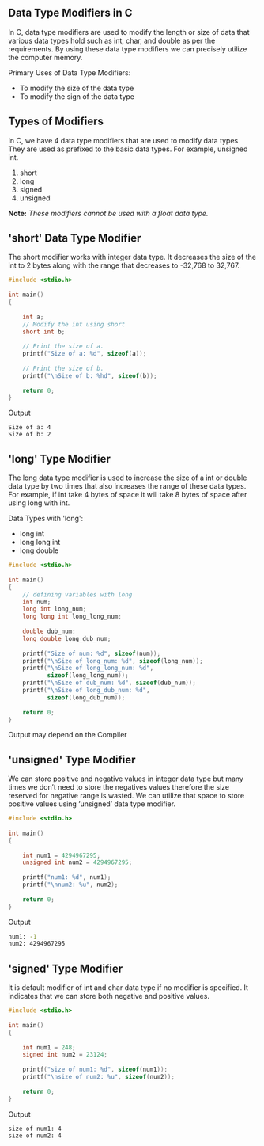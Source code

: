 ## Data Type Modifiers in C

In C, data type modifiers are used to modify the length or size of data that various data types hold such as int, char, and double as per the requirements. By using these data type modifiers we can precisely utilize the computer memory.

Primary Uses of Data Type Modifiers:
- To modify the size of the data type
- To modify the sign of the data type

## Types of Modifiers

In C, we have 4 data type modifiers that are used to modify data types. They are used as prefixed to the basic data types. For example, unsigned int.

1. short
2. long
3. signed
4. unsigned

**Note:** *These modifiers cannot be used with a float data type.*

## 'short' Data Type Modifier

The short modifier works with integer data type. It decreases the size of the int to 2 bytes along with the range that decreases to -32,768 to 32,767.

```c
#include <stdio.h> 
  
int main() 
{ 
  
    int a; 
    // Modify the int using short 
    short int b; 
  
    // Print the size of a. 
    printf("Size of a: %d", sizeof(a)); 
  
    // Print the size of b. 
    printf("\nSize of b: %hd", sizeof(b)); 
  
    return 0; 
}
```

Output
```
Size of a: 4
Size of b: 2
```

## 'long' Type Modifier

The long data type modifier is used to increase the size of a int or double data type by two times that also increases the range of these data types. For example, if int take 4 bytes of space it will take 8 bytes of space after using long with int.

Data Types with 'long':

- long int
- long long int
- long double

```c
#include <stdio.h> 
  
int main() 
{ 
    // defining variables with long 
    int num; 
    long int long_num; 
    long long int long_long_num; 
  
    double dub_num; 
    long double long_dub_num; 
  
    printf("Size of num: %d", sizeof(num)); 
    printf("\nSize of long_num: %d", sizeof(long_num)); 
    printf("\nSize of long_long_num: %d", 
           sizeof(long_long_num)); 
    printf("\nSize of dub_num: %d", sizeof(dub_num)); 
    printf("\nSize of long_dub_num: %d", 
           sizeof(long_dub_num)); 
  
    return 0; 
}
```

Output may depend on the Compiler

## 'unsigned' Type Modifier

We can store positive and negative values in integer data type but many times we don’t need to store the negatives values therefore the size reserved for negative range is wasted. We can utilize that space to store positive values using ‘unsigned’ data type modifier.

```c
#include <stdio.h> 
  
int main() 
{ 
  
    int num1 = 4294967295; 
    unsigned int num2 = 4294967295; 
  
    printf("num1: %d", num1); 
    printf("\nnum2: %u", num2); 
  
    return 0; 
}
```

Output 
```bash
num1: -1
num2: 4294967295
```

## 'signed' Type Modifier

It is default modifier of int and char data type if no modifier is specified. It indicates that we can store both negative and positive values.

```c
#include <stdio.h> 
  
int main() 
{ 
  
    int num1 = 248; 
    signed int num2 = 23124; 
  
    printf("size of num1: %d", sizeof(num1)); 
    printf("\nsize of num2: %u", sizeof(num2)); 
  
    return 0; 
}
```

Output
```
size of num1: 4
size of num2: 4
```